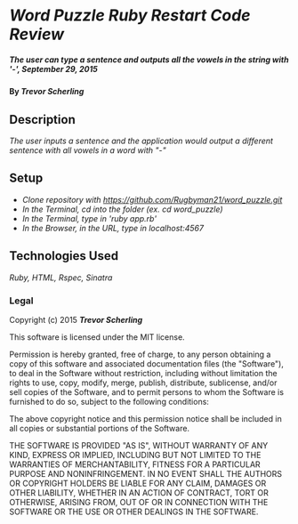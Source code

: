 # _Word Puzzle Ruby Restart Code Review_

##### _The user can type a sentence and outputs all the vowels in the string with '-', September 29, 2015_

#### By _**Trevor Scherling**_

## Description

_The user inputs a sentence and the application would output a different sentence with all vowels in a word with "-"_

## Setup

* _Clone repository with https://github.com/Rugbyman21/word_puzzle.git_
* _In the Terminal, cd into the folder (ex. cd word_puzzle)_
* _In the Terminal, type in 'ruby app.rb'_
* _In the Browser, in the URL, type in localhost:4567_


## Technologies Used

_Ruby, HTML, Rspec, Sinatra_

### Legal

Copyright (c) 2015 **_Trevor Scherling_**

This software is licensed under the MIT license.

Permission is hereby granted, free of charge, to any person obtaining a copy
of this software and associated documentation files (the "Software"), to deal
in the Software without restriction, including without limitation the rights
to use, copy, modify, merge, publish, distribute, sublicense, and/or sell
copies of the Software, and to permit persons to whom the Software is
furnished to do so, subject to the following conditions:

The above copyright notice and this permission notice shall be included in
all copies or substantial portions of the Software.

THE SOFTWARE IS PROVIDED "AS IS", WITHOUT WARRANTY OF ANY KIND, EXPRESS OR
IMPLIED, INCLUDING BUT NOT LIMITED TO THE WARRANTIES OF MERCHANTABILITY,
FITNESS FOR A PARTICULAR PURPOSE AND NONINFRINGEMENT. IN NO EVENT SHALL THE
AUTHORS OR COPYRIGHT HOLDERS BE LIABLE FOR ANY CLAIM, DAMAGES OR OTHER
LIABILITY, WHETHER IN AN ACTION OF CONTRACT, TORT OR OTHERWISE, ARISING FROM,
OUT OF OR IN CONNECTION WITH THE SOFTWARE OR THE USE OR OTHER DEALINGS IN
THE SOFTWARE.

